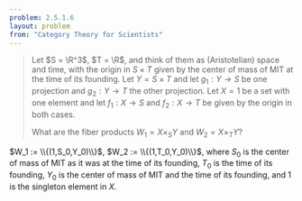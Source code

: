 ```yaml
---
problem: 2.5.1.6 
layout: problem
from: "Category Theory for Scientists"
---
```


> Let $S = \R^3$, $T = \R$, and think of them as (Aristotelian) space and time,
> with the origin in $S\times T$ given by the center of mass of MIT at the time
> of its founding. Let $Y=S\times T$ and let $g_1:Y\to S$ be one projection and
> $g_2:Y\to T$ the other projection. Let $X = {1}$ be a set with one element and
> let $f_1:X\to S$ and $f_2:X\to T$ be given by the origin in both cases.
> 
> What are the fiber products $W_1 = X \times_S Y$ and $W_2 = X \times_T Y$?

$W_1 := \\{(1,S_0,Y_0)\\}$, $W_2 := \\{(1,T_0,Y_0)\\}$, where $S_0$ is the
center of mass of MIT as it was at the time of its founding, $T_0$ is the time
of its founding, $Y_0$ is the center of mass of MIT and the time of its
founding, and $1$ is the singleton element in $X$.
